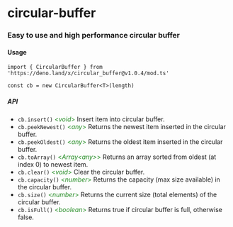 # circular-buffer

### Easy to use and high performance circular buffer


#### Usage
`import { CircularBuffer } from 'https://deno.land/x/circular_buffer@v1.0.4/mod.ts'`


`const cb = new CircularBuffer<T>(length)` 


##### API

* `cb.insert()` <span style="color: forestgreen"> <*void*> </span> <span> Insert item into circular buffer. </span>
* `cb.peekNewest()` <span style="color: forestgreen"> <*any*> </span> <span> Returns the newest item inserted in the circular buffer.</span>
* `cb.peekOldest()` <span style="color: forestgreen"> <*any*> </span> <span> Returns the oldest item inserted in the circular buffer.</span>
* `cb.toArray()` <span style="color: forestgreen"> <*Array<*any*>*>  </span> Returns an array sorted from oldest (at index 0) to newest item.</span>
* `cb.clear()` <span style="color: forestgreen"> <*void*>  </span> Clear the circular buffer.</span>
* `cb.capacity()` <span style="color: forestgreen"> <*number*>  </span> Returns the capacity (max size available) in the circular buffer.</span>
* `cb.size()` <span style="color: forestgreen"> <*number*>  </span> Returns the current size (total elements) of the circular buffer.</span>
* `cb.isFull()` <span style="color: forestgreen"> <*boolean*>  </span> Returns true if circular buffer is full, otherwise false.</span>
